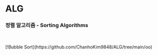 # ALG

### 정렬 알고리즘 - Sorting Algorithms
<br>  
<br>  
[!Bubble Sort](https://github.com/ChanhoKim9848/ALG/tree/main/oo)
